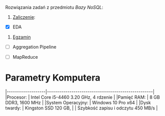 Rozwiązania zadań z przedmiotu *Bazy NoSQL*:

1. [Zaliczenie](https://github.com/Oski91/no_sql/blob/master/Zadanie1.md):
 - [X] EDA
1. [Egzamin]()
 - [ ] Aggregation Pipeline
 - [ ] MapReduce





# Parametry Komputera 

|-------------------|----------------------------------------------------|
|Procesor:          |       Intel Core i5-4460 3.20 GHz, 4 rdzenie       |
|Pamięć RAM:        |      8 GB DDR3, 1600 MHz                           |
|System Operacyjny: |      Windows 10 Pro x64                            |
|Dysk twardy:       |      Kingston SSD 120 GB,                          |
|                          Szybkość zapisu i odczytu 450 MB/s            |
